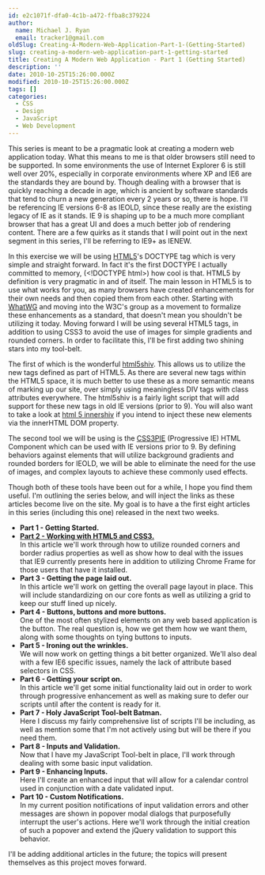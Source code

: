 ```yaml
---
id: e2c1071f-dfa0-4c1b-a472-ffba8c379224
author:
  name: Michael J. Ryan
  email: tracker1@gmail.com
oldSlug: Creating-A-Modern-Web-Application-Part-1-(Getting-Started)
slug: creating-a-modern-web-application-part-1-getting-started
title: Creating A Modern Web Application - Part 1 (Getting Started)
description: ''
date: 2010-10-25T15:26:00.000Z
modified: 2010-10-25T15:26:00.000Z
tags: []
categories:
  - CSS
  - Design
  - JavaScript
  - Web Development
---
```


<p>This series is meant to be a pragmatic look at creating a modern web application today. What this means to me is that older browsers still need to be supported. In some environments the use of Internet Explorer 6 is still well over 20%, especially in corporate environments where XP and IE6 are the standards they are bound by. Though dealing with a browser that is quickly reaching a decade in age, which is ancient by software standards that tend to churn a new generation every 2 years or so, there is hope. I&apos;ll be referencing IE versions 6-8 as IEOLD, since these really are the existing legacy of IE as it stands. IE 9 is shaping up to be a much more compliant browser that has a great UI and does a much better job of rendering content. There are a few quirks as it stands that I will point out in the next segment in this series, I&apos;ll be referring to IE9+ as IENEW.</p>
<p>In this exercise we will be using <a href="http://dev.w3.org/html5/spec/Overview.html" test="true">HTML5</a>&apos;s DOCTYPE  tag which is very simple and straight forward. In fact it&apos;s the first DOCTYPE  I actually committed to memory, (&lt;!DOCTYPE html&gt;) how cool is that. HTML5 by definition is very pragmatic in and of itself. The main lesson in HTML5 is to use what works for you, as many browsers have created enhancements for their own needs and then copied them from each other.  Starting with <a href="http://www.whatwg.org/" test="true">WhatWG</a> and moving into the W3C&apos;s group as a movement to formalize these enhancements as a standard, that doesn&apos;t mean you shouldn&apos;t be utilizing it today. Moving forward I will be using several HTML5 tags, in addition to using CSS3 to avoid the use of images for simple gradients and rounded corners. In order to facilitate this, I&apos;ll be first adding two shining stars into my tool-belt.</p>
<p>The first of which is the wonderful <a href="http://code.google.com/p/html5shiv/" test="true">html5shiv</a>. This allows us to utilize the new tags defined as part of HTML5. As there are several new tags within the HTML5 space, it is much better to use these as a more semantic means of marking up our site, over simply using meaningless DIV tags with class attributes everywhere. The html5shiv is a fairly light script that will add support for these new tags in old IE versions (prior to 9). You will also want to take a look at <a href="http://jdbartlett.github.com/innershiv/" test="true">html 5 innershiv</a> if you intend to inject these new elements via the innerHTML DOM property.</p>
<p>The second tool we will be using is the <a href="http://css3pie.com/" test="true">CSS3PIE</a> (Progressive IE) HTML Component which can be used with IE versions prior to 9. By defining behaviors against elements that will utilize background gradients and rounded borders for IEOLD, we will be able to eliminate the need for the use of images, and complex layouts to achieve these commonly used effects.</p>
<p>Though both of these tools have been out for a while, I hope you find them useful. I&apos;m outlining the series below, and will inject the links as these articles become live on the site. My goal is to have a the first eight articles in this series (including this one) released in the next two weeks.</p>
<ul>
<li><strong>Part 1 - Getting Started.</strong></li>
<li> <strong><a href="/post/2010/10/28/modern-web-apps-part002/" test="true">Part 2 - Working with HTML5 and CSS3.</a></strong><br> In this article we&apos;ll work through how to utilize rounded corners and border radius properties as well as show how to deal with the issues that IE9 currently presents here in addition to utilizing Chrome Frame for those users that have it installed. </li>
<li> <strong>Part 3 - Getting the page laid out.</strong><br> In this article we&apos;ll work on getting the overall page layout in place. This will include standardizing on our core fonts as well as utilizing a grid to keep our stuff lined up nicely. </li>
<li> <strong>Part 4 - Buttons, buttons and more buttons.</strong><br> One of the most often stylized elements on any web based application is the button. The real question is, how we get them how we want them, along with some thoughts on tying buttons to inputs. </li>
<li> <strong>Part 5 - Ironing out the wrinkles.</strong><br> We will now work on getting things a bit better organized. We&apos;ll also deal with a few IE6 specific issues, namely the lack of attribute based selectors in CSS. </li>
<li> <strong>Part 6 - Getting your script on.</strong><br> In this article we&apos;ll get some initial functionality laid out in order to work through progressive enhancement as well as making sure to defer our scripts until after the content is ready for it. </li>
<li> <strong>Part 7 - Holy JavaScript Tool-belt Batman.</strong><br> Here I discuss my fairly comprehensive list of scripts I&apos;ll be including, as well as mention some that I&apos;m not actively using but will be there if you need them. </li>
<li> <strong>Part 8 - Inputs and Validation.</strong><br> Now that I have my JavaScript Tool-belt in place, I&apos;ll work through dealing with some basic input validation. </li>
<li> <strong>Part 9 - Enhancing Inputs.</strong><br> Here I&apos;ll create an enhanced input that will allow for a calendar control used in conjunction with a date validated input. </li>
<li> <strong>Part 10 - Custom Notifications.</strong><br> In my current position notifications of input validation errors and other messages are shown in popover modal dialogs that purposefully interrupt the user&apos;s actions. Here we&apos;ll work through the initial creation of such a popover and extend the jQuery validation to support this behavior. </li>
</ul>
<p>I&apos;ll be adding additional articles in the future; the topics will present themselves as this project moves forward.</p>